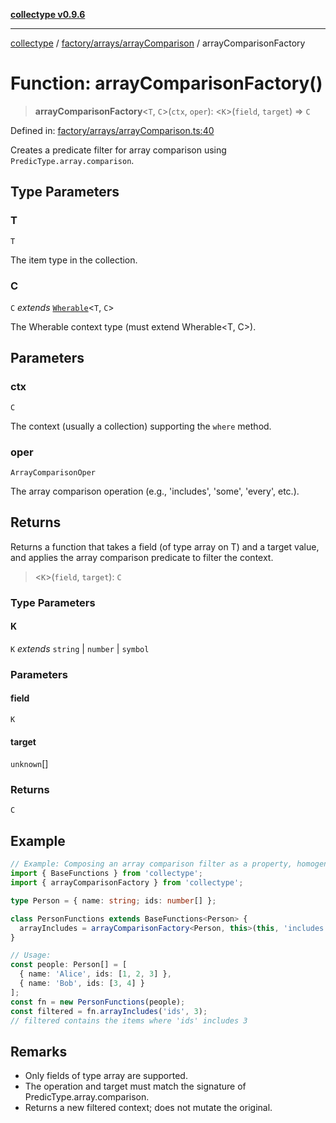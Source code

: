 [**collectype v0.9.6**](../../../../README.md)

***

[collectype](../../../../modules.md) / [factory/arrays/arrayComparison](../README.md) / arrayComparisonFactory

# Function: arrayComparisonFactory()

> **arrayComparisonFactory**\<`T`, `C`\>(`ctx`, `oper`): \<`K`\>(`field`, `target`) => `C`

Defined in: [factory/arrays/arrayComparison.ts:40](https://github.com/maduhaime/collectype/blob/ba52424b164c706fb5e7ecc5581685b53a2ac88d/src/factory/arrays/arrayComparison.ts#L40)

Creates a predicate filter for array comparison using `PredicType.array.comparison`.

## Type Parameters

### T

`T`

The item type in the collection.

### C

`C` *extends* [`Wherable`](../../../../types/utility/type-aliases/Wherable.md)\<`T`, `C`\>

The Wherable context type (must extend Wherable<T, C>).

## Parameters

### ctx

`C`

The context (usually a collection) supporting the `where` method.

### oper

`ArrayComparisonOper`

The array comparison operation (e.g., 'includes', 'some', 'every', etc.).

## Returns

Returns a function that takes a field (of type array on T) and a target value, and applies the array comparison predicate to filter the context.

> \<`K`\>(`field`, `target`): `C`

### Type Parameters

#### K

`K` *extends* `string` \| `number` \| `symbol`

### Parameters

#### field

`K`

#### target

`unknown`[]

### Returns

`C`

## Example

```ts
// Example: Composing an array comparison filter as a property, homogeneous model
import { BaseFunctions } from 'collectype';
import { arrayComparisonFactory } from 'collectype';

type Person = { name: string; ids: number[] };

class PersonFunctions extends BaseFunctions<Person> {
  arrayIncludes = arrayComparisonFactory<Person, this>(this, 'includes');
}

// Usage:
const people: Person[] = [
  { name: 'Alice', ids: [1, 2, 3] },
  { name: 'Bob', ids: [3, 4] }
];
const fn = new PersonFunctions(people);
const filtered = fn.arrayIncludes('ids', 3);
// filtered contains the items where 'ids' includes 3
```

## Remarks

- Only fields of type array are supported.
- The operation and target must match the signature of PredicType.array.comparison.
- Returns a new filtered context; does not mutate the original.
